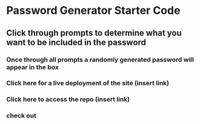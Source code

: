 # Password Generator Starter Code

## Click through prompts to determine what you want to be included in the password

### Once through all prompts a randomly generated password will appear in the box 


### Click here for a live deployment of the site (insert link)

### Click here to access the repo (insert link)

### check out 
